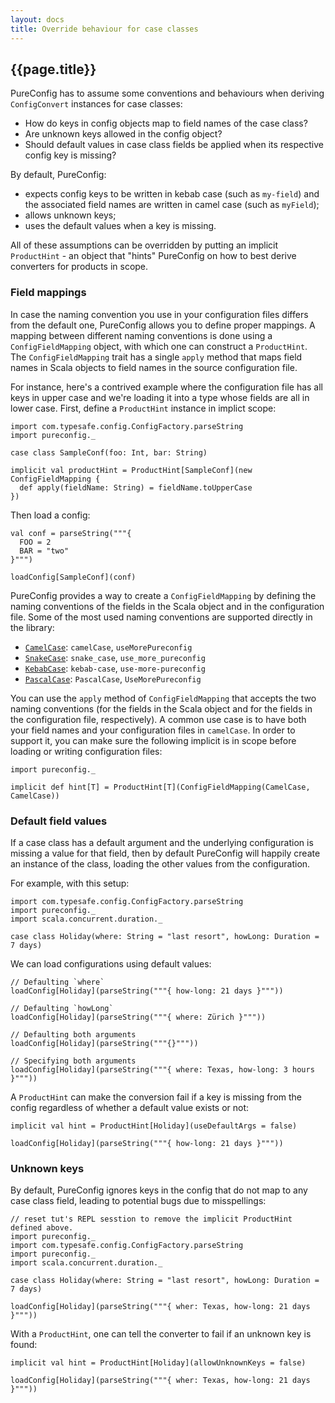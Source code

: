 ```yaml
---
layout: docs
title: Override behaviour for case classes
---
```

## {{page.title}}

PureConfig has to assume some conventions and behaviours when deriving
`ConfigConvert` instances for case classes:

- How do keys in config objects map to field names of the case class?
- Are unknown keys allowed in the config object?
- Should default values in case class fields be applied when its respective
  config key is missing?

By default, PureConfig:

- expects config keys to be written in kebab case (such as `my-field`) and the
associated field names are written in camel case (such as `myField`);
- allows unknown keys;
- uses the default values when a key is missing.

All of these assumptions can be overridden by putting an implicit
`ProductHint` - an object that "hints" PureConfig on how to best derive
converters for products in scope.

### Field mappings

In case the naming convention you use in your configuration files differs from
the default one, PureConfig allows you to define proper mappings. A mapping
between different naming conventions is done using a `ConfigFieldMapping`
object, with which one can construct a `ProductHint`. The `ConfigFieldMapping`
trait has a single `apply` method that maps field names in Scala objects to
field names in the source configuration file. 

For instance, here's a contrived
example where the configuration file has all keys in upper case and we're
loading it into a type whose fields are all in lower case. First, define a `ProductHint`
instance in implict scope:

```tut:silent
import com.typesafe.config.ConfigFactory.parseString
import pureconfig._

case class SampleConf(foo: Int, bar: String)

implicit val productHint = ProductHint[SampleConf](new ConfigFieldMapping {
  def apply(fieldName: String) = fieldName.toUpperCase
})
```

Then load a config:
```tut:book
val conf = parseString("""{
  FOO = 2
  BAR = "two"
}""")

loadConfig[SampleConf](conf)
```

PureConfig provides a way to create a `ConfigFieldMapping` by defining the
naming conventions of the fields in the Scala object and in the configuration
file. Some of the most used naming conventions are supported directly in the
library:

* [`CamelCase`](https://en.wikipedia.org/wiki/Camel_case): `camelCase`, `useMorePureconfig`
* [`SnakeCase`](https://en.wikipedia.org/wiki/Snake_case): `snake_case`, `use_more_pureconfig`
* [`KebabCase`](http://wiki.c2.com/?KebabCase): `kebab-case`, `use-more-pureconfig`
* [`PascalCase`](https://en.wikipedia.org/wiki/PascalCase): `PascalCase`, `UseMorePureconfig`

You can use the `apply` method of `ConfigFieldMapping` that accepts the two
naming conventions (for the fields in the Scala object and for the fields in the
configuration file, respectively). A common use case is to have both your field
names and your configuration files in `camelCase`. In order to support it, you
can make sure the following implicit is in scope before loading or writing
configuration files:

```tut:silent
import pureconfig._

implicit def hint[T] = ProductHint[T](ConfigFieldMapping(CamelCase, CamelCase))
```

### Default field values

If a case class has a default argument and the underlying configuration is
missing a value for that field, then by default PureConfig will happily
create an instance of the class, loading the other values from the
configuration.

For example, with this setup:

```tut:reset:silent
import com.typesafe.config.ConfigFactory.parseString
import pureconfig._
import scala.concurrent.duration._

case class Holiday(where: String = "last resort", howLong: Duration = 7 days)
```

We can load configurations using default values:
```tut:book
// Defaulting `where`
loadConfig[Holiday](parseString("""{ how-long: 21 days }"""))

// Defaulting `howLong`
loadConfig[Holiday](parseString("""{ where: Zürich }"""))

// Defaulting both arguments
loadConfig[Holiday](parseString("""{}"""))

// Specifying both arguments
loadConfig[Holiday](parseString("""{ where: Texas, how-long: 3 hours }"""))
```

A `ProductHint` can make the conversion fail if a key is missing from the
config regardless of whether a default value exists or not:

```tut:book
implicit val hint = ProductHint[Holiday](useDefaultArgs = false)

loadConfig[Holiday](parseString("""{ how-long: 21 days }"""))
```

### Unknown keys

By default, PureConfig ignores keys in the config that do not map to any
case class field, leading to potential bugs due to misspellings:

```tut:reset:invisible
// reset tut's REPL sesstion to remove the implicit ProductHint defined above.
import pureconfig._
import com.typesafe.config.ConfigFactory.parseString
import pureconfig._
import scala.concurrent.duration._

case class Holiday(where: String = "last resort", howLong: Duration = 7 days)
```
```tut:book
loadConfig[Holiday](parseString("""{ wher: Texas, how-long: 21 days }"""))
```

With a `ProductHint`, one can tell the converter to fail if an unknown key is
found:

```tut:book
implicit val hint = ProductHint[Holiday](allowUnknownKeys = false)

loadConfig[Holiday](parseString("""{ wher: Texas, how-long: 21 days }"""))
```

